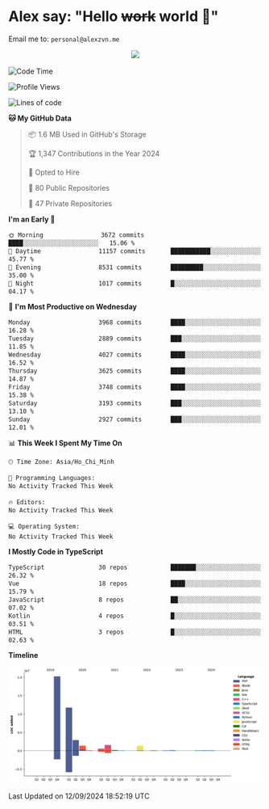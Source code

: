# Alex say: "Hello ~~work~~ world 🐾"
Email me to: `personal@alexzvn.me`


<p align=center>
  <a href="https://skillicons.dev">
    <img src="https://skillicons.dev/icons?i=ts,js,php,nodejs,bun,vue,nuxt,react,svelte,tauri,laravel,rust,mongodb,docker,electron,redis,rabbitmq,tailwind,git,cloudflare,elysia,mysql,nginx,rollupjs,sentry,ubuntu,yarn,html,css,vite" />
  </a>
</p>

<!--START_SECTION:waka-->
![Code Time](http://img.shields.io/badge/Code%20Time-1%2C066%20hrs%2055%20mins-blue)

![Profile Views](http://img.shields.io/badge/Profile%20Views-0-blue)

![Lines of code](https://img.shields.io/badge/From%20Hello%20World%20I%27ve%20Written-40.5%20million%20lines%20of%20code-blue)

**🐱 My GitHub Data** 

> 📦 1.6 MB Used in GitHub's Storage 
 > 
> 🏆 1,347 Contributions in the Year 2024
 > 
> 💼 Opted to Hire
 > 
> 📜 80 Public Repositories 
 > 
> 🔑 47 Private Repositories 
 > 
**I'm an Early 🐤** 

```text
🌞 Morning                3672 commits        ████░░░░░░░░░░░░░░░░░░░░░   15.06 % 
🌆 Daytime                11157 commits       ███████████░░░░░░░░░░░░░░   45.77 % 
🌃 Evening                8531 commits        █████████░░░░░░░░░░░░░░░░   35.00 % 
🌙 Night                  1017 commits        █░░░░░░░░░░░░░░░░░░░░░░░░   04.17 % 
```
📅 **I'm Most Productive on Wednesday** 

```text
Monday                   3968 commits        ████░░░░░░░░░░░░░░░░░░░░░   16.28 % 
Tuesday                  2889 commits        ███░░░░░░░░░░░░░░░░░░░░░░   11.85 % 
Wednesday                4027 commits        ████░░░░░░░░░░░░░░░░░░░░░   16.52 % 
Thursday                 3625 commits        ████░░░░░░░░░░░░░░░░░░░░░   14.87 % 
Friday                   3748 commits        ████░░░░░░░░░░░░░░░░░░░░░   15.38 % 
Saturday                 3193 commits        ███░░░░░░░░░░░░░░░░░░░░░░   13.10 % 
Sunday                   2927 commits        ███░░░░░░░░░░░░░░░░░░░░░░   12.01 % 
```


📊 **This Week I Spent My Time On** 

```text
🕑︎ Time Zone: Asia/Ho_Chi_Minh

💬 Programming Languages: 
No Activity Tracked This Week

🔥 Editors: 
No Activity Tracked This Week

💻 Operating System: 
No Activity Tracked This Week
```

**I Mostly Code in TypeScript** 

```text
TypeScript               30 repos            ███████░░░░░░░░░░░░░░░░░░   26.32 % 
Vue                      18 repos            ████░░░░░░░░░░░░░░░░░░░░░   15.79 % 
JavaScript               8 repos             ██░░░░░░░░░░░░░░░░░░░░░░░   07.02 % 
Kotlin                   4 repos             █░░░░░░░░░░░░░░░░░░░░░░░░   03.51 % 
HTML                     3 repos             █░░░░░░░░░░░░░░░░░░░░░░░░   02.63 % 
```



**Timeline**

![Lines of Code chart](https://raw.githubusercontent.com/alexzvn/alexzvn/main/assets/bar_graph.png)


 Last Updated on 12/09/2024 18:52:19 UTC
<!--END_SECTION:waka-->
